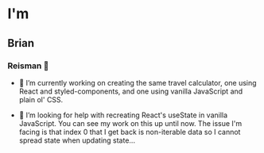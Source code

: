 # I'm
## Brian
### Reisman 👋

- 🔭 I’m currently working on creating the same travel calculator, one using React and styled-components, and one using vanilla JavaScript and plain ol' CSS.

- 🤔 I’m looking for help with recreating React's useState in vanilla JavaScript. You can see my work on this up until now. The issue I'm facing is that index 0 that I get back is non-iterable data so I cannot spread state when updating state...

<!--
- 🌱 I’m currently learning ...
- 💬 Ask me about ...
- 📫 How to reach me: ... 
- ⚡ Fun fact: ...
 -->
